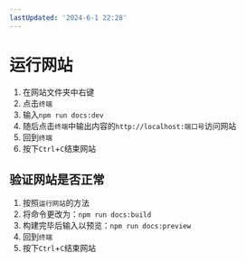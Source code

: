 ```yaml
---
lastUpdated: '2024-6-1 22:28'
---
```


# 运行网站

1. 在网站文件夹中右键
2. 点击```终端```
3. 输入```npm run docs:dev```
4. 随后点击```终端```中输出内容的```http://localhost:端口号```访问网站
5. 回到```终端```
6. 按下```Ctrl```+```C```结束网站

## 验证网站是否正常

1. 按照```运行网站```的方法
2. 将命令更改为：```npm run docs:build```
3. 构建完毕后输入以预览：```npm run docs:preview```
4. 回到```终端```
5. 按下```Ctrl```+```C```结束网站